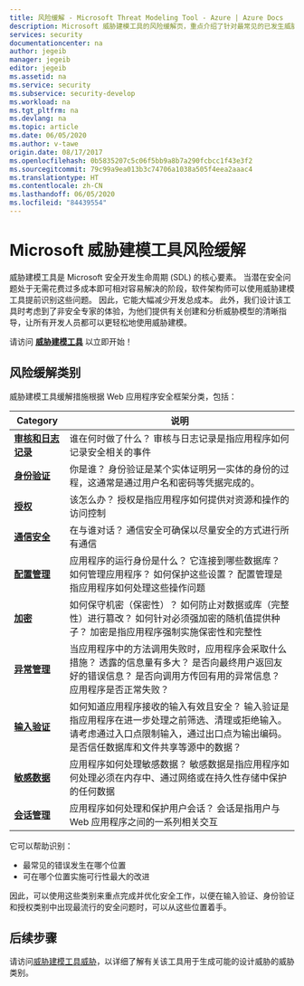 ```yaml
---
title: 风险缓解 - Microsoft Threat Modeling Tool - Azure | Azure Docs
description: Microsoft 威胁建模工具的风险缓解页，重点介绍了针对最常见的已发生威胁的可能解决方案。
services: security
documentationcenter: na
author: jegeib
manager: jegeib
editor: jegeib
ms.assetid: na
ms.service: security
ms.subservice: security-develop
ms.workload: na
ms.tgt_pltfrm: na
ms.devlang: na
ms.topic: article
ms.date: 06/05/2020
ms.author: v-tawe
origin.date: 08/17/2017
ms.openlocfilehash: 0b5835207c5c06f5bb9a8b7a290fcbcc1f43e3f2
ms.sourcegitcommit: 79c99a9ea013b3c74706a1038a505f4eea2aaac4
ms.translationtype: HT
ms.contentlocale: zh-CN
ms.lasthandoff: 06/05/2020
ms.locfileid: "84439554"
---
```

# <a name="microsoft-threat-modeling-tool-mitigations"></a>Microsoft 威胁建模工具风险缓解

威胁建模工具是 Microsoft 安全开发生命周期 (SDL) 的核心要素。 当潜在安全问题处于无需花费过多成本即可相对容易解决的阶段，软件架构师可以使用威胁建模工具提前识别这些问题。 因此，它能大幅减少开发总成本。 此外，我们设计该工具时考虑到了非安全专家的体验，为他们提供有关创建和分析威胁模型的清晰指导，让所有开发人员都可以更轻松地使用威胁建模。

请访问 **[威胁建模工具](threat-modeling-tool.md)** 以立即开始！

## <a name="mitigation-categories"></a>风险缓解类别

威胁建模工具缓解措施根据 Web 应用程序安全框架分类，包括：

| Category | 说明 |
| -------- | ----------- |
| **[审核和日志记录](threat-modeling-tool-auditing-and-logging.md)** | 谁在何时做了什么？ 审核与日志记录是指应用程序如何记录安全相关的事件 |
| **[身份验证](threat-modeling-tool-authentication.md)** | 你是谁？ 身份验证是某个实体证明另一实体的身份的过程，这通常是通过用户名和密码等凭据完成的。 |
| **[授权](threat-modeling-tool-authorization.md)** | 该怎么办？ 授权是指应用程序如何提供对资源和操作的访问控制 |
| **[通信安全](threat-modeling-tool-communication-security.md)** | 在与谁对话？ 通信安全可确保以尽量安全的方式进行所有通信 |
| **[配置管理](threat-modeling-tool-configuration-management.md)** | 应用程序的运行身份是什么？ 它连接到哪些数据库？ 如何管理应用程序？ 如何保护这些设置？ 配置管理是指应用程序如何处理这些操作问题 |
| **[加密](threat-modeling-tool-cryptography.md)** | 如何保守机密（保密性）？ 如何防止对数据或库（完整性）进行篡改？ 如何针对必须强加密的随机值提供种子？ 加密是指应用程序强制实施保密性和完整性 |
| **[异常管理](threat-modeling-tool-exception-management.md)** | 当应用程序中的方法调用失败时，应用程序会采取什么措施？ 透露的信息量有多大？ 是否向最终用户返回友好的错误信息？ 是否向调用方传回有用的异常信息？ 应用程序是否正常失败？ |
| **[输入验证](threat-modeling-tool-input-validation.md)** | 如何知道应用程序接收的输入有效且安全？ 输入验证是指应用程序在进一步处理之前筛选、清理或拒绝输入。 请考虑通过入口点限制输入，通过出口点为输出编码。 是否信任数据库和文件共享等源中的数据？ |
| **[敏感数据](threat-modeling-tool-sensitive-data.md)** | 应用程序如何处理敏感数据？ 敏感数据是指应用程序如何处理必须在内存中、通过网络或在持久性存储中保护的任何数据 |
| **[会话管理](threat-modeling-tool-session-management.md)** | 应用程序如何处理和保护用户会话？ 会话是指用户与 Web 应用程序之间的一系列相关交互 |

它可以帮助识别：

* 最常见的错误发生在哪个位置
* 可在哪个位置实施可行性最大的改进

因此，可以使用这些类别来重点完成并优化安全工作，以便在输入验证、身份验证和授权类别中出现最流行的安全问题时，可以从这些位置着手。

## <a name="next-steps"></a>后续步骤

请访问[威胁建模工具威胁](threat-modeling-tool-threats.md)，以详细了解有关该工具用于生成可能的设计威胁的威胁类别。